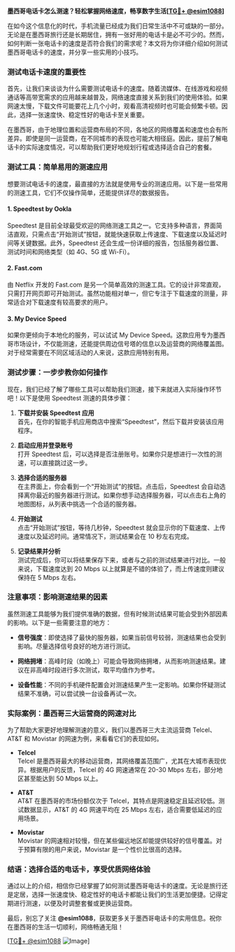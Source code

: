 **墨西哥电话卡怎么测速？轻松掌握网络速度，畅享数字生活[[TG💪+ @esim1088](https://t.me/s/esim1088)]**

在如今这个信息化的时代，手机流量已经成为我们日常生活中不可或缺的一部分。无论是在墨西哥旅行还是长期居住，拥有一张好用的电话卡是必不可少的。然而，如何判断一张电话卡的速度是否符合我们的需求呢？本文将为你详细介绍如何测试墨西哥电话卡的速度，并分享一些实用的小技巧。

### 测试电话卡速度的重要性

首先，让我们来谈谈为什么需要测试电话卡的速度。随着流媒体、在线游戏和视频通话等高带宽需求的应用越来越普及，网络速度直接关系到我们的使用体验。如果网速太慢，下载文件可能要花上几个小时，观看高清视频时也可能会频繁卡顿。因此，选择一张速度快、稳定性好的电话卡至关重要。

在墨西哥，由于地理位置和运营商布局的不同，各地区的网络覆盖和速度也会有所差异。即使是同一运营商，在不同城市的表现也可能大相径庭。因此，提前了解电话卡的实际速度情况，可以帮助我们更好地规划行程或选择适合自己的套餐。

### 测试工具：简单易用的测速应用

想要测试电话卡的速度，最直接的方法就是使用专业的测速应用。以下是一些常用的测速工具，它们不仅操作简单，还能提供详尽的数据报告。

#### 1. **Speedtest by Ookla**
Speedtest 是目前全球最受欢迎的网络测速工具之一。它支持多种语言，界面简洁直观，只需点击“开始测试”按钮，就能快速获取上传速度、下载速度以及延迟时间等关键数据。此外，Speedtest 还会生成一份详细的报告，包括服务器位置、测试时间和网络类型（如 4G、5G 或 Wi-Fi）。

#### 2. **Fast.com**
由 Netflix 开发的 Fast.com 是另一个简单高效的测速工具。它的设计非常直观，只需打开网页即可开始测试。虽然功能相对单一，但它专注于下载速度的测量，非常适合对下载速度有较高要求的用户。

#### 3. **My Device Speed**
如果你更倾向于本地化的服务，可以试试 My Device Speed。这款应用专为墨西哥市场设计，不仅能测速，还能提供周边信号塔的信息以及运营商的网络覆盖图。对于经常需要在不同区域活动的人来说，这款应用特别有用。

### 测试步骤：一步步教你如何操作

现在，我们已经了解了哪些工具可以帮助我们测速，接下来就进入实际操作环节吧！以下是使用 Speedtest 测速的具体步骤：

1. **下载并安装 Speedtest 应用**  
   首先，在你的智能手机应用商店中搜索“Speedtest”，然后下载并安装该应用程序。

2. **启动应用并登录账号**  
   打开 Speedtest 后，可以选择是否注册账号。如果你只是想进行一次性的测速，可以直接跳过这一步。

3. **选择合适的服务器**  
   在主界面上，你会看到一个“开始测试”的按钮。点击后，Speedtest 会自动选择离你最近的服务器进行测试。如果你想手动选择服务器，可以点击右上角的地图图标，从列表中挑选一个合适的服务器。

4. **开始测试**  
   点击“开始测试”按钮，等待几秒钟，Speedtest 就会显示你的下载速度、上传速度以及延迟时间。通常情况下，测试结果会在 10 秒左右完成。

5. **记录结果并分析**  
   测试完成后，你可以将结果保存下来，或者与之前的测试结果进行对比。一般来说，下载速度达到 20 Mbps 以上就算是不错的体验了，而上传速度则建议保持在 5 Mbps 左右。

### 注意事项：影响测速结果的因素

虽然测速工具能够为我们提供准确的数据，但有时候测试结果可能会受到外部因素的影响。以下是一些需要注意的地方：

- **信号强度**：即使选择了最快的服务器，如果当前信号较弱，测速结果也会受到影响。尽量选择信号良好的地方进行测试。
  
- **网络拥堵**：高峰时段（如晚上）可能会导致网络拥堵，从而影响测速结果。建议在非高峰时段进行多次测试，取平均值作为参考。

- **设备性能**：不同的手机硬件配置会对测速结果产生一定影响。如果你怀疑测试结果不准确，可以尝试换一台设备再试一次。

### 实际案例：墨西哥三大运营商的网速对比

为了帮助大家更好地理解测速的意义，我们以墨西哥三大主流运营商 Telcel、AT&T 和 Movistar 的网速为例，来看看它们的表现如何。

- **Telcel**  
  Telcel 是墨西哥最大的移动运营商，其网络覆盖范围广，尤其在大城市表现优异。根据用户的反馈，Telcel 的 4G 网速通常在 20-30 Mbps 左右，部分地区甚至能达到 50 Mbps 以上。

- **AT&T**  
  AT&T 在墨西哥的市场份额仅次于 Telcel，其特点是网速稳定且延迟较低。测试数据显示，AT&T 的 4G 网速平均在 25 Mbps 左右，适合需要低延迟的应用场景。

- **Movistar**  
  Movistar 的网速相对较慢，但在某些偏远地区却能提供较好的信号覆盖。对于预算有限的用户来说，Movistar 是一个性价比很高的选择。

### 结语：选择合适的电话卡，享受优质网络体验

通过以上的介绍，相信你已经掌握了如何测试墨西哥电话卡的速度。无论是旅行还是定居，选择一张速度快、稳定性好的电话卡都能让我们的生活更加便捷。记得定期进行测速，以便及时调整套餐或更换运营商。

最后，别忘了关注 **@esim1088**，获取更多关于墨西哥电话卡的实用信息。祝你在墨西哥的生活一切顺利，网络畅通无阻！

[[TG💪+ @esim1088](https://t.me/s/esim1088) ![Image](https://i.postimg.cc/4NQfJmqS/Snipaste-2025-05-13-00-14-12.png)]